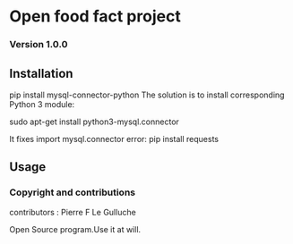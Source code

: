 # Open food fact project

### Version 1.0.0

## Installation

pip install mysql-connector-python
The solution is to install corresponding Python 3 module:

sudo apt-get install python3-mysql.connector

It fixes import mysql.connector error:
pip install requests

## Usage

### Copyright and contributions

contributors : Pierre F Le Gulluche

Open Source program.Use it at will.